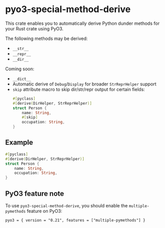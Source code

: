 # pyo3-special-method-derive

This crate enables you to automatically derive Python dunder methods for your Rust crate using PyO3.

The following methods may be derived:
- `__str__`
- `__repr__`
- `__dir__`

Coming soon:
- `__dict__`
- Automatic derive of `Debug`/`Display` for broader `StrReprHelper` support
- `skip` attribute macro to skip dir/str/repr output for certain fields:
    ```rust
    #[pyclass]
    #[derive(DirHelper, StrReprHelper)]
    struct Person {
        name: String,
        #[skip]
        occupation: String,
    }
    ```

## Example
```rust
#[pyclass]
#[derive(DirHelper, StrReprHelper)]
struct Person {
    name: String,
    occupation: String,
}
```

## PyO3 feature note
To use `pyo3-special-method-derive`, you should enable the `multiple-pymethods` feature on PyO3:
```
pyo3 = { version = "0.21", features = ["multiple-pymethods"] }
```